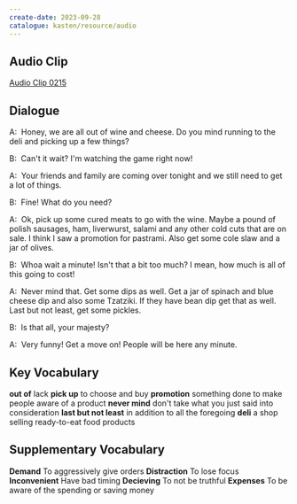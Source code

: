 ```yaml
---
create-date: 2023-09-28
catalogue: kasten/resource/audio
---
```


## Audio Clip
[Audio Clip 0215](https://archive.org/download/englishpod_all/englishpod_0215dg.mp3)

## Dialogue
A:  Honey, we are all out of wine and cheese. Do you mind running to the deli and picking up a few things? 

B:  Can't it wait? I'm watching the game right now! 

A:  Your friends and family are coming over tonight and we still need to get a lot of things. 

B:  Fine! What do you need? 

A:  Ok, pick up some cured meats to go with the wine. Maybe a pound of polish sausages, ham, liverwurst, salami and any other cold cuts that are on sale. I think I saw a promotion for pastrami. Also get some cole slaw and a jar of olives. 

B:  Whoa wait a minute! Isn't that a bit too much? I mean, how much is all of this going to cost! 

A:  Never mind that. Get some dips as well. Get a jar of spinach and blue cheese dip and also some Tzatziki. If they have bean dip get that as well. Last but not least, get some pickles. 

B:  Is that all, your majesty? 

A:  Very funny! Get a move on! People will be here any minute. 

## Key Vocabulary
**out of**                  lack
**pick up**                 to choose and buy
**promotion**               something done to make people aware of a product
**never mind**              don't take what you just said into consideration
**last but not least**      in addition to all the foregoing
**deli**                    a shop selling ready-to-eat food products

## Supplementary Vocabulary
**Demand**            To aggressively give orders
**Distraction**       To lose focus
**Inconvenient**      Have bad timing
**Decieving**         To not be truthful
**Expenses**          To be aware of the spending or saving money
